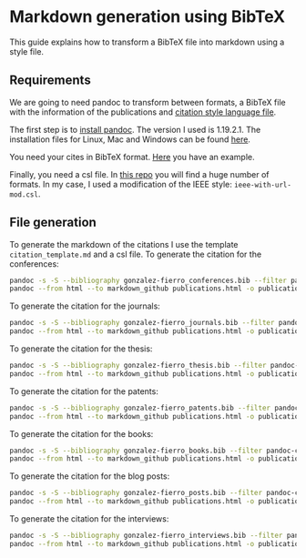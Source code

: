 # Markdown generation using BibTeX

This guide explains how to transform a BibTeX file into markdown using a style file.

## Requirements

We are going to need pandoc to transform between formats, a BibTeX file with the information of the publications and [citation style language file](http://citationstyles.org/). 

The first step is to [install pandoc](http://pandoc.org/installing.html). The version I used is 1.19.2.1. The installation files for Linux, Mac and Windows can be found [here](https://github.com/jgm/pandoc/releases/tag/1.19.2.1).

You need your cites in BibTeX format. [Here](gonzalez-fierro2014thesis.bib) you have an example.

Finally, you need a csl file. In [this repo](https://github.com/citation-style-language/styles) you will find a huge number of formats. In my case, I used a modification of the IEEE style: `ieee-with-url-mod.csl`.

## File generation

To generate the markdown of the citations I use the template `citation_template.md` and a csl file. To generate the citation for the conferences:

```bash
pandoc -s -S --bibliography gonzalez-fierro_conferences.bib --filter pandoc-citeproc citation_template.md --csl ieee-with-url-mod.csl -o publications.html
pandoc --from html --to markdown_github publications.html -o publications.md
```

To generate the citation for the journals:

```bash
pandoc -s -S --bibliography gonzalez-fierro_journals.bib --filter pandoc-citeproc citation_template.md --csl ieee-with-url-mod.csl -o publications.html
pandoc --from html --to markdown_github publications.html -o publications.md
```

To generate the citation for the thesis:

```bash
pandoc -s -S --bibliography gonzalez-fierro_thesis.bib --filter pandoc-citeproc citation_template.md --csl ieee-with-url-mod.csl -o publications.html
pandoc --from html --to markdown_github publications.html -o publications.md
```

To generate the citation for the patents:

```bash
pandoc -s -S --bibliography gonzalez-fierro_patents.bib --filter pandoc-citeproc citation_template.md --csl ieee-with-url-mod.csl -o publications.html
pandoc --from html --to markdown_github publications.html -o publications.md
```

To generate the citation for the books:

```bash
pandoc -s -S --bibliography gonzalez-fierro_books.bib --filter pandoc-citeproc citation_template.md --csl ieee-with-url-mod.csl -o publications.html
pandoc --from html --to markdown_github publications.html -o publications.md
```

To generate the citation for the blog posts:

```bash
pandoc -s -S --bibliography gonzalez-fierro_posts.bib --filter pandoc-citeproc citation_template.md --csl ieee-with-url-mod.csl -o publications.html
pandoc --from html --to markdown_github publications.html -o publications.md
```

To generate the citation for the interviews:

```bash
pandoc -s -S --bibliography gonzalez-fierro_interviews.bib --filter pandoc-citeproc citation_template.md --csl ieee-with-url-mod.csl -o publications.html
pandoc --from html --to markdown_github publications.html -o publications.md
```
